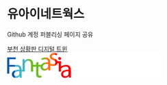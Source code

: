 # 유아이네트웍스
Github 계정 퍼블리싱 페이지 공유

[부천 상황판 디지털 트윈](https://leeminwoo-00.github.io/ui_networks/bucheon/board/b_twin.html) <img src="/bucheon/assets/images/logo_long2x.png">
